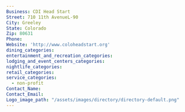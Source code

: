 ```yaml
---
Business: CDI Head Start
Street: 710 11th AvenueL-90
City: Greeley
State: Colorado
Zip: 80631
Phone:
Website: 'http://www.coloheadstart.org'
dining_categories:
entertainment_and_recreation_categories:
lodging_and_event_centers_categories:
nightlife_categories:
retail_categories:
service_categories:
  - non-profit
Contact_Name:
Contact_Email:
Logo_image_path: "/assets/images/directory/directory-default.png"
---
```



